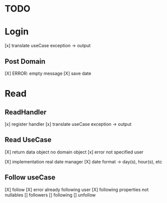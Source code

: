 # TODO

# Login
[x] translate useCase exception -> output

## Post Domain
[X] ERROR: empty message
[X] save date

# Read

## ReadHandler
[x] register handler
[x] translate useCase exception -> output

## Read UseCase
[X] return data object no domain object
[x] error not specified user


[X] implementation real date manager
[X] date format -> day(s), hour(s), etc

## Follow useCase
[X] follow 
[X] error already following user
[X] following properties not nullables
[] followers
[] following
[] unfollow
